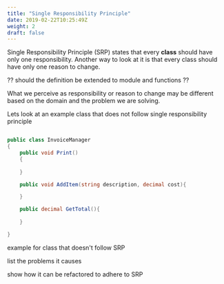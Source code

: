 ```yaml
---
title: "Single Responsibility Principle"
date: 2019-02-22T10:25:49Z
weight: 2
draft: false
---
```



Single Responsibility Principle (SRP) states that every **class** should have only one responsibility. Another way to look at it is that every class should have only one reason to change.

?? should the definition be extended to module and functions ??

What we perceive as responsibility or reason to change may be different based on the domain and the problem we are solving.

Lets look at an example class that does not follow single responsibility principle

```csharp

public class InvoiceManager
{
    public void Print()
    {
        
    }

    public void AddItem(string description, decimal cost){

    }

    public decimal GetTotal(){
        
    }

}

```


example for class that doesn't follow SRP

list the problems it causes

show how it can be refactored to adhere to SRP